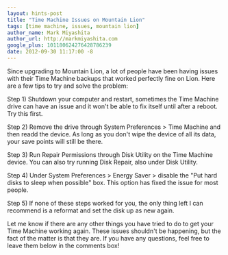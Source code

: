 ```yaml
---
layout: hints-post
title: "Time Machine Issues on Mountain Lion"
tags: [time machine, issues, mountain lion]
author_name: Mark Miyashita
author_url: http://markmiyashita.com
google_plus: 101180624276428786239
date: 2012-09-30 11:17:00 -8
---
```


Since upgrading to Mountain Lion, a lot of people have been having issues with their Time Machine backups that worked perfectly fine on Lion. Here are a few tips to try and solve the problem:

Step 1) Shutdown your computer and restart, sometimes the Time Machine drive can have an issue and it won't be able to fix itself until after a reboot. Try this first.

Step 2) Remove the drive through System Preferences > Time Machine and then readd the device. As long as you don't wipe the device of all its data, your save points will still be there.

Step 3) Run Repair Permissions through Disk Utility on the Time Machine device. You can also try running Disk Repair, also under Disk Utility.

Step 4) Under System Preferences > Energy Saver > disable the "Put hard disks to sleep when possible" box. This option has fixed the issue for most people. 

Step 5) If none of these steps worked for you, the only thing left I can recommend is a reformat and set the disk up as new again.

Let me know if there are any other things you have tried to do to get your Time Machine working again. These issues shouldn't be happening, but the fact of the matter is that they are. If you have any questions, feel free to leave them below in the comments box!